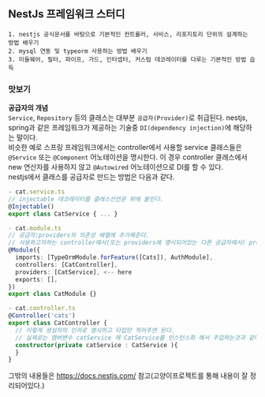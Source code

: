## NestJs 프레임워크 스터디

```
1. nestjs 공식문서를 바탕으로 기본적인 컨트롤러, 서비스, 리포지토리 단위의 설계하는 방법 배우기
2. mysql 연동 및 typeorm 사용하는 방법 배우기
3. 미들웨어, 필터, 파이프, 가드, 인터셉터, 커스텀 데코레이터를 다루는 기본적인 방법 습득
```

### 맛보기

**공급자의 개념**</br>
`Service`, `Repository` 등의 클래스는 대부분 `공급자(Provider)`로 취급된다. nestjs, spring과 같은 프레임워크가 제공하는 기술중 `DI(dependency injection)`에 해당하는 말이다.
</br>
비슷한 예로 스프링 프레임워크에서는 controller에서 사용할 service 클래스들은 `@Service` 또는 `@Component` 어노테이션을 명시한다. 이 경우 controller 클래스에서 new 연산자를 사용하지 않고 `@Autowired` 어노테이션으로 DI를 할 수 있다.
</br>
nestjs에서 클래스를 공급자로 만드는 방법은 다음과 같다.

```ts
- cat.service.ts
// injectable 데코레이터를 클래스선언문 위에 붙인다.
@Injectable()
export class CatService { ... }

- cat.module.ts
// 공급자:providers의 의존성 배열에 추가해준다.
// 사용하고자하는 controller에서(또는 providers에 명시되어있는 다른 공급자에서) providers에 있는 클래스들을 의존성 주입받을 수 있다.
@Module({
  imports: [TypeOrmModule.forFeature([Cats]), AuthModule],
  controllers: [CatController],
  providers: [CatService], <-- here
  exports: [],
})
export class CatModule {}

- cat.controller.ts
@Controller('cats')
export class CatController {
  // 이렇게 생성자의 인자로 명시하고 타입만 적어주면 된다.
  // 실제로는 맴버변수 catService 에 CatService를 인스턴스화 해서 주입하는것과 같다.
  constructor(private catService : CatService ){
  }
}

```

그밖의 내용들은 https://docs.nestjs.com/ 참고(고양이프로젝트를 통해 내용이 잘 정리되어있다.)

